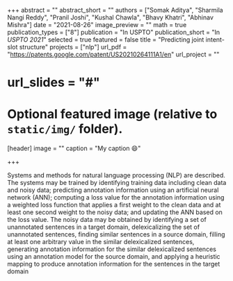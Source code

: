 +++
abstract = ""
abstract_short = ""
authors = ["Somak Aditya", "Sharmila Nangi Reddy", "Pranil Joshi", "Kushal Chawla", "Bhavy Khatri", "Abhinav Mishra"]
date = "2021-08-26"
image_preview = ""
math = true
publication_types = ["8"]
publication = "In USPTO"
publication_short = "In *USPTO 2021*"
selected = true
featured = false
title = "Predicting joint intent-slot structure"
projects = ["nlp"]
url_pdf = "https://patents.google.com/patent/US20210264111A1/en"
url_project = ""
# url_slides = "#"


# Optional featured image (relative to `static/img/` folder).
[header]
image = ""
caption = "My caption :smile:"

+++

Systems and methods for natural language processing (NLP) are described. The systems may be trained by identifying training data including clean data and noisy data; predicting annotation information using an artificial neural network (ANN); computing a loss value for the annotation information using a weighted loss function that applies a first weight to the clean data and at least one second weight to the noisy data; and updating the ANN based on the loss value. The noisy data may be obtained by identifying a set of unannotated sentences in a target domain, delexicalizing the set of unannotated sentences, finding similar sentences in a source domain, filling at least one arbitrary value in the similar delexicalized sentences, generating annotation information for the similar delexicalized sentences using an annotation model for the source domain, and applying a heuristic mapping to produce annotation information for the sentences in the target domain
